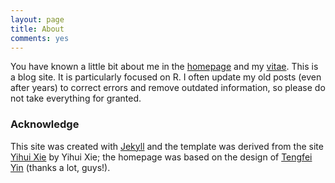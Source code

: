 ```yaml
---
layout: page
title: About
comments: yes
---
```


You have known a little bit about me in the [homepage](/) and my [vitae](../vitae/). This is a blog site. It is particularly focused on R. I often update my old posts (even after years) to correct errors and remove outdated information, so please do not take everything for granted.
### Acknowledge

This site was created with [Jekyll](https://github.com/mojombo/jekyll) and the template was derived from the site [Yihui Xie](http://yihui.name) by Yihui Xie; the homepage was based on the design of [Tengfei Yin](http://www.tengfei.name) (thanks a lot, guys!).  


